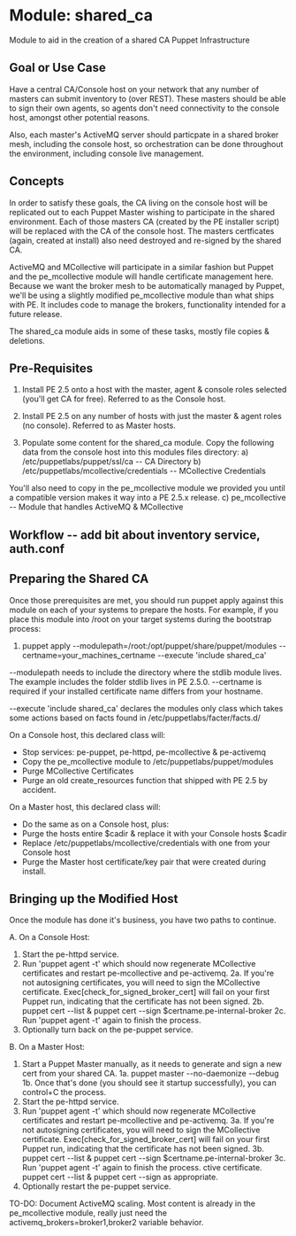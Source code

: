 Module: shared_ca
=================

Module to aid in the creation of a shared CA Puppet Infrastructure


Goal or Use Case
----------------
Have a central CA/Console host on your network that any number of masters can submit inventory to (over REST). These masters should be able to sign their own agents, so agents don't need connectivity to the console host, amongst other potential reasons.

Also, each master's ActiveMQ server should particpate in a shared broker mesh, including the console host, so orchestration can be done throughout the environment, including console live management.


Concepts
--------
In order to satisfy these goals, the CA living on the console host will be replicated out to each Puppet Master wishing to participate in the shared environment. Each of those masters CA (created by the PE installer script) will be replaced with the CA of the console host. The masters certficates (again, created at install) also need destroyed and re-signed by the shared CA.

ActiveMQ and MCollective will participate in a similar fashion but Puppet and the pe_mcollective module will handle certificate management here. Because we want the broker mesh to be automatically managed by Puppet, we'll be using a slightly modified pe_mcollective module than what ships with PE. It includes code to manage the brokers, functionality intended for a future release.

The shared_ca module aids in some of these tasks, mostly file copies & deletions.


Pre-Requisites
--------------

1. Install PE 2.5 onto a host with the master, agent & console roles selected (you'll get CA for free). Referred to as the Console host.

2. Install PE 2.5 on any number of hosts with just the master & agent roles (no console). Referred to as Master hosts.

3. Populate some content for the shared_ca module.
  Copy the following data from the console host into this modules files directory:
a)  /etc/puppetlabs/puppet/ssl/ca -- CA Directory
b)  /etc/puppetlabs/mcollective/credentials -- MCollective Credentials

You'll also need to copy in the pe_mcollective module we provided you until a compatible version makes it way into a PE 2.5.x release.
c)  pe_mcollective -- Module that handles ActiveMQ & MCollective


Workflow -- add bit about inventory service, auth.conf
------------------------------------------------------

Preparing the Shared CA
-----------------------
Once those prerequisites are met, you should run puppet apply against this module on each of your systems to prepare the hosts. For example, if you place this module into /root on your target systems during the bootstrap process:

1. puppet apply --modulepath=/root:/opt/puppet/share/puppet/modules --certname=your_machines_certname --execute 'include shared_ca'

--modulepath needs to include the directory where the stdlib module lives. The example includes the folder stdlib lives in PE 2.5.0. --certname is required if your installed certificate name differs from your hostname.

--execute 'include shared_ca' declares the modules only class which takes some actions based on facts found in /etc/puppetlabs/facter/facts.d/

On a Console host, this declared class will:
  * Stop services: pe-puppet, pe-httpd, pe-mcollective & pe-activemq
  * Copy the pe_mcollective module to /etc/puppetlabs/puppet/modules
  * Purge MCollective Certificates
  * Purge an old create_resources function that shipped with PE 2.5 by accident.

On a Master host, this declared class will:
  * Do the same as on a Console host, plus:
  * Purge the hosts entire $cadir & replace it with your Console hosts $cadir
  * Replace /etc/puppetlabs/mcollective/credentials with one from your Console host
  * Purge the Master host certificate/key pair that were created during install.


Bringing up the Modified Host
-----------------------------
Once the module has done it's business, you have two paths to continue.


A. On a Console Host:
  1. Start the pe-httpd service.
  2. Run 'puppet agent -t' which should now regenerate MCollective certificates and restart pe-mcollective and pe-activemq.
  2a. If you're not autosigning certificates, you will need to sign the MCollective certificate. Exec[check_for_signed_broker_cert] will fail on your first Puppet run, indicating that the certificate has not been signed.
  2b. puppet cert --list & puppet cert --sign $certname.pe-internal-broker
  2c. Run 'puppet agent -t' again to finish the process.
  3. Optionally turn back on the pe-puppet service.


B. On a Master Host:
  1. Start a Puppet Master manually, as it needs to generate and sign a new cert from your shared CA.
  1a. puppet master --no-daemonize --debug
  1b. Once that's done (you should see it startup successfully), you can control+C the process.
  2. Start the pe-httpd service.
  3. Run 'puppet agent -t' which should now regenerate MCollective certificates and restart pe-mcollective and pe-activemq.
  3a. If you're not autosigning certificates, you will need to sign the MCollective certificate. Exec[check_for_signed_broker_cert] will fail on your first Puppet run, indicating that the certificate has not been signed.
  3b. puppet cert --list & puppet cert --sign $certname.pe-internal-broker
  3c. Run 'puppet agent -t' again to finish the process.
ctive certificate. puppet cert --list & puppet cert --sign as appropriate.
  4. Optionally restart the pe-puppet service.

TO-DO: Document ActiveMQ scaling. Most content is already in the pe_mcollective module, really just need the activemq_brokers=broker1,broker2 variable behavior.
